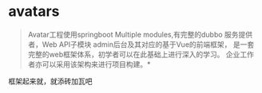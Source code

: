 # avatars
>Avatar工程使用springboot Multiple modules,有完整的dubbo 服务提供者，Web API子模块 admin后台及其对应的基于Vue的前端框架，
是一套完整的web框架体系，初学者可以在此基础上进行深入的学习。
企业工作者亦可以采用该架构来进行项目构建。*

框架起来就，就添砖加瓦吧


